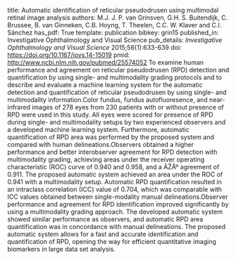 title: Automatic identification of reticular pseudodrusen using multimodal retinal image analysis
authors: M.J. J. P. van Grinsven, G.H. S. Buitendijk, C. Brussee, B. van Ginneken, C.B. Hoyng, T. Theelen, C.C. W. Klaver and C.I. Sánchez
has_pdf: True
template: publication
bibkey: grin15
published_in: Investigative Ophthalmology and Visual Science
pub_details: <i>Investigative Ophthalmology and Visual Science</i> 2015;56(1):633-639
doi: https://doi.org/10.1167/iovs.14-15019
pmid: http://www.ncbi.nlm.nih.gov/pubmed/25574052
To examine human performance and agreement on reticular pseudodrusen (RPD) detection and quantification by using single- and multimodality grading protocols and to describe and evaluate a machine learning system for the automatic detection and quantification of reticular pseudodrusen by using single- and multimodality information.Color fundus, fundus autofluoresence, and near-infrared images of 278 eyes from 230 patients with or without presence of RPD were used in this study. All eyes were scored for presence of RPD during single- and multimodality setups by two experienced observers and a developed machine learning system. Furthermore, automatic quantification of RPD area was performed by the proposed system and compared with human delineations.Observers obtained a higher performance and better interobserver agreement for RPD detection with multimodality grading, achieving areas under the receiver operating characteristic (ROC) curve of 0.940 and 0.958, and a ÃŽÂº agreement of 0.911. The proposed automatic system achieved an area under the ROC of 0.941 with a multimodality setup. Automatic RPD quantification resulted in an intraclass correlation (ICC) value of 0.704, which was comparable with ICC values obtained between single-modality manual delineations.Observer performance and agreement for RPD identification improved significantly by using a multimodality grading approach. The developed automatic system showed similar performance as observers, and automatic RPD area quantification was in concordance with manual delineations. The proposed automatic system allows for a fast and accurate identification and quantification of RPD, opening the way for efficient quantitative imaging biomarkers in large data set analysis.

